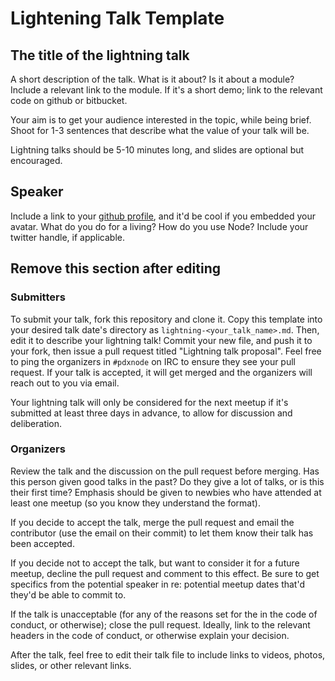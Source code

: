 # Lightening Talk Template

## The title of the lightning talk

A short description of the talk. What is it about? Is it about a module? Include a relevant link to the module. If it's a short demo; link
to the relevant code on github or bitbucket.

Your aim is to get your audience interested in the topic, while being brief. Shoot for 1-3 sentences
that describe what the value of your talk will be. 

Lightning talks should be 5-10 minutes long, and slides are optional but encouraged.

## Speaker <Your Name>

Include a link to your [github profile](https://github.com/pdxnode/), and it'd be cool if you 
embedded your avatar. What do you do for a living? How do you use Node? Include your twitter handle, if
applicable.

## Remove this section after editing

### Submitters

To submit your talk, fork this repository and clone it. Copy this template into your desired talk date's directory as `lightning-<your_talk_name>.md`.
Then, edit it to describe your lightning talk! Commit your new file, and push it to your fork, then issue a pull request titled
"Lightning talk proposal". Feel free to ping the organizers in `#pdxnode` on IRC to ensure they see your pull request.
If your talk is accepted, it will get merged and the organizers will reach out to you via email.

Your lightning talk will only be considered for the next meetup if it's submitted at least three days in advance, to allow for discussion
and deliberation.

### Organizers

Review the talk and the discussion on the pull request before merging. Has this person given good talks in the past? Do they give a 
lot of talks, or is this their first time? Emphasis should be given to newbies who have attended at least one meetup (so you know 
they understand the format).

If you decide to accept the talk, merge the pull request and email the contributor (use the email on their commit) to let them know their
talk has been accepted. 

If you decide not to accept the talk, but want to consider it for a future meetup, decline the pull request and comment 
to this effect. Be sure to get specifics from the potential speaker in re: potential meetup dates that'd they'd be able to
commit to.

If the talk is unacceptable (for any of the reasons set for the in the code of conduct, or otherwise); close the pull request. Ideally, link to the relevant headers in the code of conduct, or otherwise explain your decision.

After the talk, feel free to edit their talk file to include links to videos, photos, slides, or other relevant links.

 
